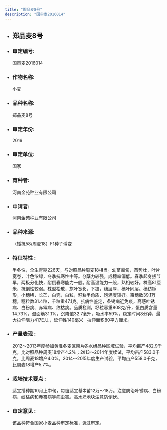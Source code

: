 ```yaml
---
title: "郑品麦8号"
description: "国审麦2016014"
---
```

* ## 郑品麦8号
* ###  审定编号:  
   国审麦2016014

*  ### 作物名称:  
   小麦

*   ###  品种名称: 
    郑品麦8号

*   ### 审定年份: 
    2016

*   ### 审定单位:  
    国家

*   ### 育种者:  
    河南金苑种业有限公司

*   ### 申请者:  
    河南金苑种业有限公司

*   ### 品种来源:  
    （矮抗58/周麦18）F1种子诱变

*   ### 特征特性 : 
    半冬性，全生育期226天，与对照品种周麦18相当。幼苗匍匐，苗势壮，叶片宽卷，叶色浓绿，冬季抗寒性中等。分蘖力较强，成穗率偏低。春季起身拔节早，两极分化快，耐倒春寒能力一般。耐高温能力一般，熟相较好。株高81厘米，抗倒性较弱。株型松散，旗叶宽长，下披，穗层厚，穗叶同层。穗纺锤形，小穗稀，长芒，白壳，白粒，籽粒半角质、饱满度较好。亩穗数39.1万穗，穗粒数31.4粒，千粒重47.1克。抗病性鉴定，条锈病近免疫，高感叶锈病、白粉病、赤霉病、纹枯病。品质检测，籽粒容重808克/升，蛋白质含量14.73%，湿面筋31.1%，沉降值32.7毫升，吸水率59%，稳定时间8分钟，最大拉伸阻力417E.U.，延伸性140毫米，拉伸面积80平方厘米。

*   ### 产量表现 : 
    2012～2013年度参加黄淮冬麦区南片冬水组品种区域试验，平均亩产482.9千克，比对照品种周麦18增产4.2%；2013～2014年度续试，平均亩产583.0千克，比周麦18增产4.0%。2014～2015年度生产试验，平均亩产558.0千克，比周麦18增产5.7%。

*   ### 栽培技术要点 : 
    适宜播种期10月上中旬，每亩适宜基本苗12万～18万。注意防治叶锈病、白粉病、纹枯病和赤霉病等病虫害。高水肥地块注意防倒伏。

*   ### 审定意见 : 
    该品种符合国家小麦品种审定标准，通过审定。

